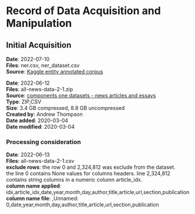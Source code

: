 # Record of Data Acquisition and Manipulation

## Initial Acquisition

**Date**: 2022-07-10<br/>
**Files**: ner.csv, ner_dataset.csv<br/>
**Source**: [Kaggle entity annotated corpus](https://www.kaggle.com/datasets/abhinavwalia95/entity-annotated-corpus)<br/>


**Date**: 2022-06-12<br/>
**Files**: all-news-data-2-1.zip<br/>
**Source**: [components one datasets - news articles and essays](https://components.one/datasets/all-the-news-2-news-articles-dataset/)<br/>
**Type**: ZIP,CSV<br/>
**Size**: 3.4 GB compressed, 8.8 GB uncompressed<br/>
**Created by**: Andrew Thompson<br/>
**Date added**: 2020-03-04<br/>
**Date modified**: 2020-03-04<br/>

### Processing consideration

**Date**: 2022-06-13<br/>
**Files**: all-news-data-2-1.csv<br/>
**exclude rows**: the row 0 and 2,324,812 was exclude from the dataset. <br/>the line 0 contains None values for columns headers.
line 2,324,812 contains string columns in a numeric column article_idx.<br/>
**column name applied**: idx,article_idx,date,year,month,day,author,title,article,url,section,publication<br/>
**column name file**: ,Unnamed: 0,date,year,month,day,author,title,article,url,section,publication<br/>